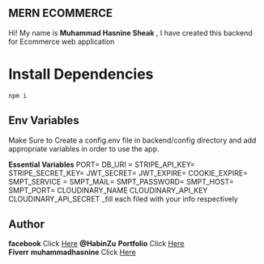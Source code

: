 
## MERN  ECOMMERCE
Hi! My name is  **Muhammad Hasnine Sheak** , I have created this backend for Ecommerce web application
# Install Dependencies
 `npm i`

## Env Variables

Make Sure to Create a config.env file in backend/config directory and add appropriate variables in order to use the app.

**Essential Variables**  PORT= DB_URI = STRIPE_API_KEY= STRIPE_SECRET_KEY= JWT_SECRET= JWT_EXPIRE= COOKIE_EXPIRE= SMPT_SERVICE = SMPT_MAIL= SMPT_PASSWORD= SMPT_HOST= SMPT_PORT= CLOUDINARY_NAME CLOUDINARY_API_KEY CLOUDINARY_API_SECRET  _fill each filed with your info respectively
## Author

**facebook**  Click  [Here](https://www.facebook.com/HabinZu/)  **@HabinZu** 
 **Portfolio**  Click  [Here](https://muhammadhasnine.vercel.app/)  
 **Fiverr**  ****muhammadhasnine****  Click  [Here](https://www.fiverr.com/muhammadhasnine) 